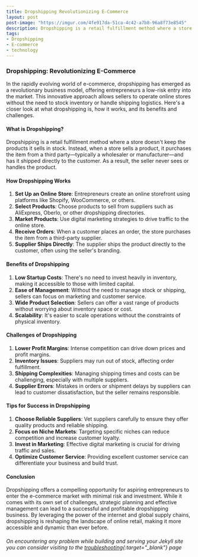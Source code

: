 ```yaml
---
title: Dropshipping Revolutionizing E-Commerce
layout: post
post-image: "https://imgur.com/4fe917da-51ca-4c42-a7b8-96a8f73e8545"
description: Dropshipping is a retail fulfillment method where a store doesn't keep the products it sells in stock. Instead, it purchases the item from a third party and has it shipped directly to the customer.
tags:
- Dropshipping
- E-commerce
- technology
---
```


### Dropshipping: Revolutionizing E-Commerce

In the rapidly evolving world of e-commerce, dropshipping has emerged as a revolutionary business model, offering entrepreneurs a low-risk entry into the market. This innovative approach allows sellers to operate online stores without the need to stock inventory or handle shipping logistics. Here's a closer look at what dropshipping is, how it works, and its benefits and challenges.

#### What is Dropshipping?

Dropshipping is a retail fulfillment method where a store doesn't keep the products it sells in stock. Instead, when a store sells a product, it purchases the item from a third party—typically a wholesaler or manufacturer—and has it shipped directly to the customer. As a result, the seller never sees or handles the product.

#### How Dropshipping Works

1. **Set Up an Online Store**: Entrepreneurs create an online storefront using platforms like Shopify, WooCommerce, or others.
2. **Select Products**: Choose products to sell from suppliers such as AliExpress, Oberlo, or other dropshipping directories.
3. **Market Products**: Use digital marketing strategies to drive traffic to the online store.
4. **Receive Orders**: When a customer places an order, the store purchases the item from a third-party supplier.
5. **Supplier Ships Directly**: The supplier ships the product directly to the customer, often using the seller's branding.

#### Benefits of Dropshipping

1. **Low Startup Costs**: There's no need to invest heavily in inventory, making it accessible to those with limited capital.
2. **Ease of Management**: Without the need to manage stock or shipping, sellers can focus on marketing and customer service.
3. **Wide Product Selection**: Sellers can offer a vast range of products without worrying about inventory space or cost.
4. **Scalability**: It's easier to scale operations without the constraints of physical inventory.

#### Challenges of Dropshipping

1. **Lower Profit Margins**: Intense competition can drive down prices and profit margins.
2. **Inventory Issues**: Suppliers may run out of stock, affecting order fulfillment.
3. **Shipping Complexities**: Managing shipping times and costs can be challenging, especially with multiple suppliers.
4. **Supplier Errors**: Mistakes in orders or shipment delays by suppliers can lead to customer dissatisfaction, but the seller remains responsible.

#### Tips for Success in Dropshipping

1. **Choose Reliable Suppliers**: Vet suppliers carefully to ensure they offer quality products and reliable shipping.
2. **Focus on Niche Markets**: Targeting specific niches can reduce competition and increase customer loyalty.
3. **Invest in Marketing**: Effective digital marketing is crucial for driving traffic and sales.
4. **Optimize Customer Service**: Providing excellent customer service can differentiate your business and build trust.

#### Conclusion

Dropshipping offers a compelling opportunity for aspiring entrepreneurs to enter the e-commerce market with minimal risk and investment. While it comes with its own set of challenges, strategic planning and effective management can lead to a successful and profitable dropshipping business. By leveraging the power of the internet and global supply chains, dropshipping is reshaping the landscape of online retail, making it more accessible and dynamic than ever before.
###### On encountering any problem while building and serving your Jekyll site you can consider visiting to the [troubleshooting](https://jekyllrb.com/docs/troubleshooting/#configuration-problems){:target="_blank"} page
